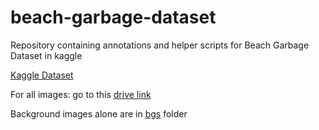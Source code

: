 # beach-garbage-dataset
Repository containing annotations and helper scripts for Beach Garbage Dataset in kaggle

[Kaggle Dataset](https://www.kaggle.com/vigneshdesmond/beach-garbage-detection)

For all images: go to this [drive link](https://drive.google.com/drive/folders/1Tgleo7_IPtkzJdonn7CdaPZWvhUlwQDF?usp=sharing)

Background images alone are in [bgs](./bgs) folder